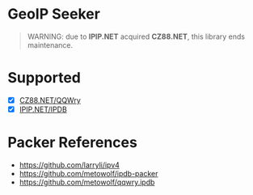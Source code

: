 # GeoIP Seeker

> WARNING: due to **IPIP.NET** acquired **CZ88.NET**, this library ends maintenance.

# Supported

- [x] [CZ88.NET/QQWry](qqwry)
- [x] [IPIP.NET/IPDB](ipdb)

# Packer References

- <https://github.com/larryli/ipv4>
- <https://github.com/metowolf/ipdb-packer>
- <https://github.com/metowolf/qqwry.ipdb>
